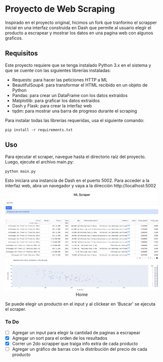 # Proyecto de Web Scraping
Inspirado en el proyecto original, hicimos un fork que tranformo el scrapper inicial en una interfaz construida en Dash que permite al usuario elegir el producto a escrapear y mostrar los datos en una pagina web con algunos graficos.


## Requisitos

Este proyecto requiere que se tenga instalado Python 3.x en el sistema y que se cuente con las siguientes librerías instaladas:

* Requests: para hacer las peticiones HTTP a ML
* BeautifulSoup4: para transformar el HTML recibido en un objeto de Python
* Pandas: para crear un DataFrame con los datos extraídos
* Matplotlib: para graficar los datos extraídos
* Dash y Flask: para crear la interfaz web
* tqdm: para mostrar una barra de progreso durante el scraping

Para instalar todas las librerías requeridas, usa el siguiente comando:

```console
pip install -r requirements.txt
```


## Uso

Para ejecutar el scraper, navegue hasta el directorio raíz del proyecto. Luego, ejecute el archivo main.py:

```console
python main.py
```

Esto iniciara una instancia de Dash en el puerto 5002. Para acceder a la interfaz web, abra un navegador y vaya a la dirección http://localhost:5002

<p align="center"><img src="docs/home-v2.png"/></br>Home</p>

Se puede elegir un producto en el input y al clickear en 'Buscar' se ejecuta el scraper.

### To Do
- [ ] Agregar un input para elegir la cantidad de paginas a escrapear
- [x] Agregar un sort para el orden de los resultados
- [x] Correr un 2do scrapper que traiga info extra de cada producto
- [ ] Agregar un gráfico de barras con la distribución del precio de cada producto
